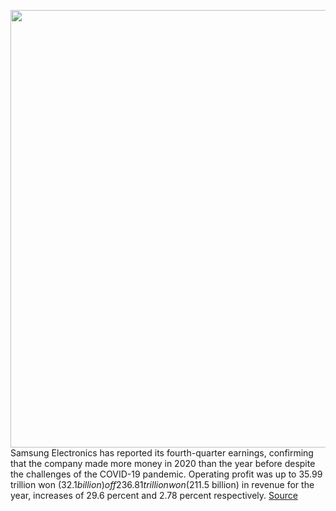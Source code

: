 <img src='https://cdn.vox-cdn.com/thumbor/-Iz9AL3uLlZYacxrzrSbVdh9Ugg=/0x0:2040x1360/1200x800/filters:focal(857x517:1183x843)/cdn.vox-cdn.com/uploads/chorus_image/image/68732380/vpavic_210118_4378_0170.0.jpg' width='700px' /><br/>
Samsung Electronics has reported its fourth-quarter earnings, confirming that the company made more money in 2020 than the year before despite the challenges of the COVID-19 pandemic. Operating profit was up to 35.99 trillion won ($32.1 billion) off 236.81 trillion won ($211.5 billion) in revenue for the year, increases of 29.6 percent and 2.78 percent respectively.
<a href='https://www.theverge.com/2021/1/28/22253844/samsung-earnings-q4-fy-2020-profits-covid-display-mobile'> Source <a/>
